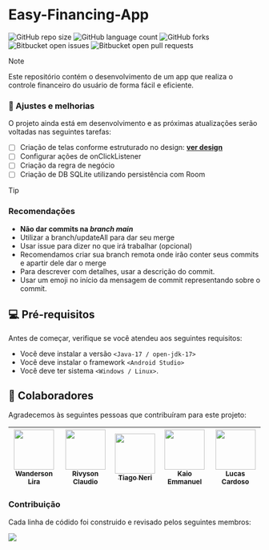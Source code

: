 # Easy-Financing-App

![GitHub repo size](https://img.shields.io/github/repo-size/wandersonlira/Easy-Financing-App?style=for-the-badge)
![GitHub language count](https://img.shields.io/github/languages/count/wandersonlira/Easy-Financing-App?style=for-the-badge)
![GitHub forks](https://img.shields.io/github/forks/wandersonlira/Easy-Financing-App?style=for-the-badge)
![Bitbucket open issues](https://img.shields.io/github/issues/wandersonlira/Easy-Financing-App?style=for-the-badge)
![Bitbucket open pull requests ](https://img.shields.io/bitbucket/pr/wandersonlira/Easy-Financing-App?style=for-the-badge)


> [!NOTE]
> Este repositório contém o desenvolvimento de um app que realiza o controle financeiro do usuário de forma fácil e eficiente.

### :wrench: Ajustes e melhorias

O projeto ainda está em desenvolvimento e as próximas atualizações serão voltadas nas seguintes tarefas:

- [ ] Criação de telas conforme estruturado no design: **[ver design](https://www.figma.com/file/BeAKp61VmyCEa8UiMIx2Dx/Finan%C3%A7aF%C3%A1cil?type=design&node-id=45-257&mode=design)**
- [ ] Configurar ações de onClickListener
- [ ] Criação da regra de negócio
- [ ] Criação de DB SQLite utilizando persistência com Room

> [!TIP]
> ### Recomendações
> - __Não dar commits na *branch main*__
> - Utilizar a branch/updateAll para dar seu merge
> - Usar issue para dizer no que irá trabalhar (opcional)
> - Recomendamos criar sua branch remota onde irão conter seus commits e apartir dele dar o merge
> - Para descrever com detalhes, usar a descrição do commit.
> - Usar um emoji no início da mensagem de commit representando sobre o commit.

## 💻 Pré-requisitos

Antes de começar, verifique se você atendeu aos seguintes requisitos:

- Você deve instalar a versão `<Java-17 / open-jdk-17>`
- Você deve instalar o framework `<Android Studio>`
- Você deve ter sistema `<Windows / Linux>`.

## 🤝 Colaboradores

Agradecemos às seguintes pessoas que contribuíram para este projeto:

| [<img loading="lazy" src="https://avatars.githubusercontent.com/u/128269826?v=4" width=80><br><sub>Wanderson Lira</sub>](https://github.com/wandersonlira) |  [<img loading="lazy" src="https://avatars.githubusercontent.com/u/100952904?v=4" width=80><br><sub>Rivyson Claudio</sub>](https://github.com/RivysonClaudio) |  [<img loading="lazy" src="https://avatars.githubusercontent.com/u/131713626?v=4" width=80><br><sub>Tiago Neri</sub>](https://github.com/TiagoNerii) |  [<img loading="lazy" src="https://avatars.githubusercontent.com/u/137109972?v=4" width=80><br><sub>Kaio Emmanuel</sub>](https://github.com/kaioems) | [<img loading="lazy" src="https://avatars.githubusercontent.com/u/99299276?v=4" width=80><br><sub>Lucas Cardoso</sub>](https://github.com/cardosineo98) |
| :---: | :---: | :---: | :---: | :---: |

### Contribuição

Cada linha de códido foi construido e revisado pelos seguintes membros:

<a href="https://github.com/wandersonlira/Easy-Financing-App/graphs/contributors">
  <img src="https://contrib.rocks/image?repo=wandersonlira/Easy-Financing-App"/>
</a>
